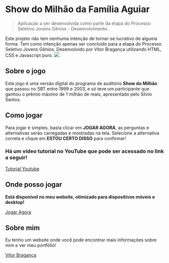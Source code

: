 # Show do Milhão da Família Aguiar
> Aplicação a ser desenvolvida como parte da etapa do Processo Seletivo Jovens Gênios - Desenvolvimento.




Este projeto não tem nenhuma intenção de tornar-se lucrativo de alguma forma. Tem como intenção apenas ser concluído para a etapa do Processo Seletivo Jovens Gênios. 
Desenvolvido por Vítor Bragança utilizando HTML, CSS e Javascript puro.
![](http://showmilhao.vitorbraganca.com/img/logo-jogo.svg)


## Sobre o jogo

Este jogo é uma versão digital do programa de auditório **Show do Milhão** que passou no SBT entre 1999 e 2003, e só teve um participante que ganhou o prêmio máximo de 1 milhão de reais, apresentado pelo Sílvio Santos.

## Como jogar

Para jogar é simples, basta clicar em **JOGAR AGORA**, as perguntas e alternativas serão carregadas e mostradas na tela.
Selecione a alternativa correta e clique em **ESTOU CERTO DISSO** para confirmar!

### Há um vídeo tutorial no YouTube que pode ser acessado no link a seguir!
[Tutorial Youtube](https://www.youtube.com/)

## Onde posso jogar
__Está disponível no meu website, otimizado para dispositivos móveis e desktop!__

[Jogar Agora](http://showmilhao.vitorbraganca.com/)

## Sobre mim

Eu tenho um website onde você pode encontrar mais informações sobre mim e ver meu portfólio!

[Vítor Bragança](https://vitorbraganca.com/)


